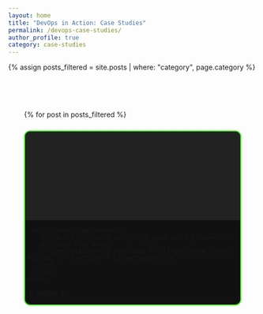 ```yaml
---
layout: home
title: "DevOps in Action: Case Studies"
permalink: /devops-case-studies/
author_profile: true
category: case-studies
---
```


{% assign posts_filtered = site.posts | where: "category", page.category %}

<p style="color:#fff; text-align:center; margin-bottom:1rem;">
  Here you’ll find posts on <strong>DevOps in Action: Case Studies</strong>.
</p>

<div class="blog-grid">
  {% for post in posts_filtered %}
    <div class="blog-card">
      <div class="blog-image" style="
        background-image: url('{{ post.featured-image | default: '/assets/images/default-blog.jpg' }}');
        background-size: cover;
        background-position: center;
        width: 100%;
        height: 180px;
      "></div>

      <div class="blog-content">
        <h3><a href="{{ post.url }}">{{ post.title }}</a></h3>
        <p class="blog-meta">
          <time datetime="{{ post.date }}">{{ post.date | date: "%b %-d, %Y" }}</time> • {{ post.author }}
        </p>
      </div>
    </div>
  {% endfor %}
</div>

<style>
@import url('https://fonts.googleapis.com/css2?family=Rubik:wght@500;700&family=Roboto:wght@400;500&display=swap');

.blog-grid {
  display: grid;
  grid-template-columns: repeat(auto-fit, minmax(280px, 1fr));
  gap: 1.5rem;
  padding: 2rem;
}

.blog-card {
  background-color: #111;
  border: 2px solid #39FF14; /* subtle neon accent */
  border-radius: 12px;
  overflow: hidden;
  transition: transform 0.3s ease, box-shadow 0.3s ease;
}

.blog-card:hover {
  transform: translateY(-5px);
  box-shadow: 0 0 10px rgba(57, 255, 20, 0.3); /* subtle hover effect */
}

.blog-image {
  width: 100%;
  height: 180px;
  background-color: #222; /* fallback color */
  background-size: cover;
  background-position: center;
}

.blog-content {
  padding: 1rem;
}

.blog-card h3 {
  font-family: 'Rubik', sans-serif;
  font-size: 1.25rem;
  margin: 0 0 0.5rem;
  color: #39FF14;
  text-shadow: none;
}

.blog-card h3 a {
  color: inherit;
  text-decoration: none;
}

.blog-card h3 a:hover {
  text-decoration: underline;
}

.blog-meta {
  font-size: 0.9rem;
  color: #ccc;
}

@media (max-width: 700px) {
  .blog-grid {
    grid-template-columns: 1fr;
    padding: 1rem;
  }

  .blog-card h3 {
    font-size: 1.1rem;
  }

  .blog-image {
    height: 140px;
  }
}
</style>

